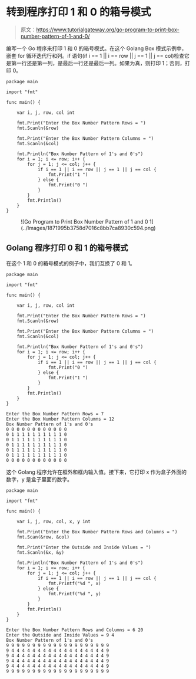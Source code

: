 # 转到程序打印 1 和 0 的箱号模式

> 原文：<https://www.tutorialgateway.org/go-program-to-print-box-number-pattern-of-1-and-0/>

编写一个 Go 程序来打印 1 和 0 的箱号模式。在这个 Golang Box 模式示例中，嵌套 for 循环迭代行和列。if 语句(if i == 1 || i == row || j == 1 || j == col)检查它是第一行还是第一列，是最后一行还是最后一列。如果为真，则打印 1；否则，打印 0。

```
package main

import "fmt"

func main() {

    var i, j, row, col int

    fmt.Print("Enter the Box Number Pattern Rows = ")
    fmt.Scanln(&row)

    fmt.Print("Enter the Box Number Pattern Columns = ")
    fmt.Scanln(&col)

    fmt.Println("Box Number Pattern of 1's and 0's")
    for i = 1; i <= row; i++ {
        for j = 1; j <= col; j++ {
            if i == 1 || i == row || j == 1 || j == col {
                fmt.Print("1 ")
            } else {
                fmt.Print("0 ")
            }
        }
        fmt.Println()
    }
}
```

<figure class="wp-block-image size-large">![Go Program to Print Box Number Pattern of 1 and 0 1](../Images/1871995b3758d7016c8bb7ca8930c594.png)</figure>

## Golang 程序打印 0 和 1 的箱号模式

在这个 1 和 0 的箱号模式的例子中，我们互换了 0 和 1。

```
package main

import "fmt"

func main() {

    var i, j, row, col int

    fmt.Print("Enter the Box Number Pattern Rows = ")
    fmt.Scanln(&row)

    fmt.Print("Enter the Box Number Pattern Columns = ")
    fmt.Scanln(&col)

    fmt.Println("Box Number Pattern of 1's and 0's")
    for i = 1; i <= row; i++ {
        for j = 1; j <= col; j++ {
            if i == 1 || i == row || j == 1 || j == col {
                fmt.Print("0 ")
            } else {
                fmt.Print("1 ")
            }
        }
        fmt.Println()
    }
}
```

```
Enter the Box Number Pattern Rows = 7
Enter the Box Number Pattern Columns = 12
Box Number Pattern of 1's and 0's
0 0 0 0 0 0 0 0 0 0 0 0 
0 1 1 1 1 1 1 1 1 1 1 0 
0 1 1 1 1 1 1 1 1 1 1 0 
0 1 1 1 1 1 1 1 1 1 1 0 
0 1 1 1 1 1 1 1 1 1 1 0 
0 1 1 1 1 1 1 1 1 1 1 0 
0 0 0 0 0 0 0 0 0 0 0 0 
```

这个 Golang 程序允许在框外和框内输入值。接下来，它打印 x 作为盒子外面的数字，y 是盒子里面的数字。

```
package main

import "fmt"

func main() {

    var i, j, row, col, x, y int

    fmt.Print("Enter the Box Number Pattern Rows and Columns = ")
    fmt.Scan(&row, &col)

    fmt.Print("Enter the Outside and Inside Values = ")
    fmt.Scanln(&x, &y)

    fmt.Println("Box Number Pattern of 1's and 0's")
    for i = 1; i <= row; i++ {
        for j = 1; j <= col; j++ {
            if i == 1 || i == row || j == 1 || j == col {
                fmt.Printf("%d ", x)
            } else {
                fmt.Printf("%d ", y)
            }
        }
        fmt.Println()
    }
}
```

```
Enter the Box Number Pattern Rows and Columns = 6 20
Enter the Outside and Inside Values = 9 4
Box Number Pattern of 1's and 0's
9 9 9 9 9 9 9 9 9 9 9 9 9 9 9 9 9 9 9 9 
9 4 4 4 4 4 4 4 4 4 4 4 4 4 4 4 4 4 4 9 
9 4 4 4 4 4 4 4 4 4 4 4 4 4 4 4 4 4 4 9 
9 4 4 4 4 4 4 4 4 4 4 4 4 4 4 4 4 4 4 9 
9 4 4 4 4 4 4 4 4 4 4 4 4 4 4 4 4 4 4 9 
9 9 9 9 9 9 9 9 9 9 9 9 9 9 9 9 9 9 9 9 
```